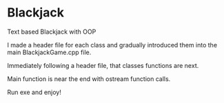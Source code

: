 # Blackjack
Text based Blackjack with OOP

I made a header file for each class and gradually introduced them into the main BlackjackGame.cpp file.

Immediately following a header file, that classes functions are next. 

Main function is near the end with ostream function calls. 

Run exe and enjoy!
